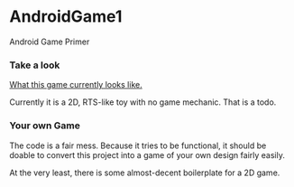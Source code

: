 AndroidGame1
============

Android Game Primer

### Take a look

[What this game currently looks like.](http://eric.buzz/tenthgame) 

Currently it is a 2D, RTS-like toy with no game mechanic. That is a todo.


### Your own Game

The code is a fair mess. 
Because it tries to be functional, it should be doable to convert this project 
into a game of your own design fairly easily. 

At the very least, there is some almost-decent boilerplate for a 2D game.

